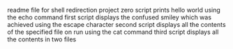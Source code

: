 readme file for shell redirection project
zero script prints hello world using the echo command
first script displays the confused smiley which was achieved using the escape character
second script displays all the contents of the specified file on run using the cat command
third script displays all the contents in two files
